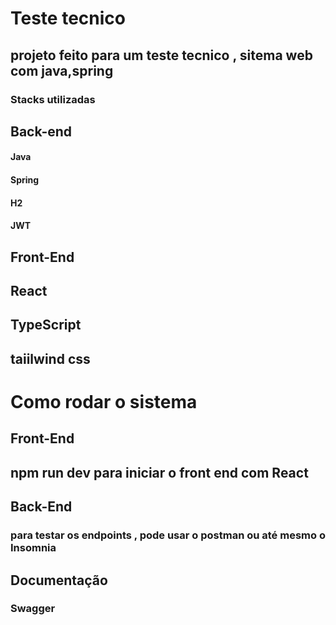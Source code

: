 <h1>Teste tecnico</h1>

<h2>projeto feito para um teste tecnico , sitema web com java,spring</h2>


<h3>Stacks utilizadas</h3>

<h2>Back-end</h2>
<h4>Java</h4>
<h4>Spring</h4>
<h4>H2</h4>
<h4>JWT</h4>

<h2>Front-End</h2>
<h2>React</h2>
<h2>TypeScript</h2>
<h2>taiilwind css</h2>


<h1>Como rodar o  sistema</h1>
<h2>Front-End</h2>
<h2> npm run dev para iniciar o front end com React</h2>

<h2>Back-End</h2>
<h3> para testar os endpoints , pode usar o postman ou até mesmo o Insomnia</h3>
<h2>Documentação</h2>
<h3>Swagger</h3>
